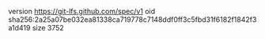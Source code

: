 version https://git-lfs.github.com/spec/v1
oid sha256:2a25a07be032ea81338ca719778c7148ddf0ff3c5fbd31f6182f1842f3a1d419
size 3752
